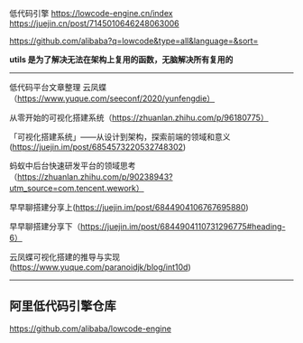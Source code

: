低代码引擎
https://lowcode-engine.cn/index
https://juejin.cn/post/7145010646248063006

https://github.com/alibaba?q=lowcode&type=all&language=&sort=

**utils 是为了解决无法在架构上复用的函数，无脑解决所有复用的**

---

低代码平台文章整理
云凤蝶（https://www.yuque.com/seeconf/2020/yunfengdie）

从零开始的可视化搭建系统（https://zhuanlan.zhihu.com/p/96180775）

「可视化搭建系统」——从设计到架构，探索前端的领域和意义(https://juejin.im/post/6854573220532748302)

蚂蚁中后台快速研发平台的领域思考（https://zhuanlan.zhihu.com/p/90238943?utm_source=com.tencent.wework）

早早聊搭建分享上(https://juejin.im/post/6844904106767695880)

早早聊搭建分享下（https://juejin.im/post/6844904110731296775#heading-6）

云凤蝶可视化搭建的推导与实现(https://www.yuque.com/paranoidjk/blog/int10d)

---

## 阿里低代码引擎仓库

https://github.com/alibaba/lowcode-engine
